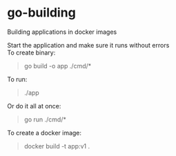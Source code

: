 # go-building
Building applications in docker images

Start the application and make sure it runs without errors<br/>
To create binary:
> go build -o app ./cmd/*

To run:
> ./app

Or do it all at once:

> go run ./cmd/*

To create a docker image:
> docker build -t app:v1 .

